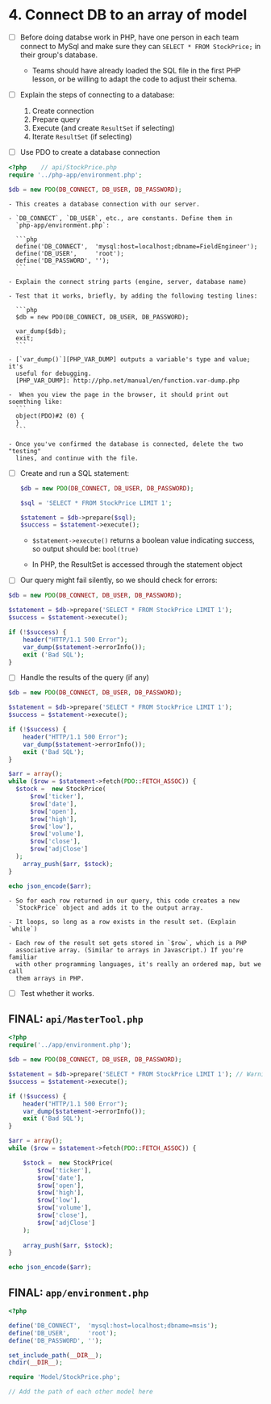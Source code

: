 # 4. Connect DB to an array of model
  
  - [ ] Before doing databse work in PHP, have one person in each team connect
    to MySql and make sure they can `SELECT * FROM StockPrice;` in their
    group's database.
    
    - Teams should have already loaded the SQL file in the first PHP lesson,
	  or be willing to adapt the code to adjust their schema.

  - [ ] Explain the steps of connecting to a database:
  
    1. Create connection
    2. Prepare query
    3. Execute (and create `ResultSet` if selecting)
    4. Iterate `ResultSet` (if selecting)

  - [ ] Use PDO to create a database connection

  ```php
  <?php    // api/StockPrice.php
  require '../php-app/environment.php';
  
  $db = new PDO(DB_CONNECT, DB_USER, DB_PASSWORD);
  ```

    - This creates a database connection with our server.
    
    - `DB_CONNECT`, `DB_USER`, etc., are constants. Define them in
      `php-app/environment.php`:
    
      ```php
      define('DB_CONNECT',  'mysql:host=localhost;dbname=FieldEngineer');
      define('DB_USER',     'root');
      define('DB_PASSWORD', '');
      ```
    
    - Explain the connect string parts (engine, server, database name)
    
    - Test that it works, briefly, by adding the following testing lines:
    
      ```php
      $db = new PDO(DB_CONNECT, DB_USER, DB_PASSWORD);

      var_dump($db);
      exit;
      ```
    
    - [`var_dump()`][PHP_VAR_DUMP] outputs a variable's type and value; it's
      useful for debugging.
      [PHP_VAR_DUMP]: http://php.net/manual/en/function.var-dump.php
    
    -  When you view the page in the browser, it should print out soemthing like:
      ```
      object(PDO)#2 (0) {
      }
      ```

    - Once you've confirmed the database is connected, delete the two "testing"
      lines, and continue with the file.
    
  - [ ] Create and run a SQL statement:
    
    ```php
    $db = new PDO(DB_CONNECT, DB_USER, DB_PASSWORD);
    
    $sql = 'SELECT * FROM StockPrice LIMIT 1';
    
    $statement = $db->prepare($sql);
    $success = $statement->execute();
    ```
    
    - `$statement->execute()` returns a boolean value indicating success,
      so output should be: `bool(true)`
    
    - In PHP, the ResultSet is accessed through the statement object

  - [ ] Our query might fail silently, so we should check for errors:

  ```php
  $db = new PDO(DB_CONNECT, DB_USER, DB_PASSWORD);
  
  $statement = $db->prepare('SELECT * FROM StockPrice LIMIT 1');
  $success = $statement->execute();
  
  if (!$success) {
      header("HTTP/1.1 500 Error");
      var_dump($statement->errorInfo());
      exit ('Bad SQL');
  }
  ```

  - [ ] Handle the results of the query (if any)

  ```php
  $db = new PDO(DB_CONNECT, DB_USER, DB_PASSWORD);
  
  $statement = $db->prepare('SELECT * FROM StockPrice LIMIT 1');
  $success = $statement->execute();
  
  if (!$success) {
      header("HTTP/1.1 500 Error");
      var_dump($statement->errorInfo());
      exit ('Bad SQL');
  }
  
  $arr = array();
  while ($row = $statement->fetch(PDO::FETCH_ASSOC)) {
  	$stock =  new StockPrice(
  	    $row['ticker'],
  		$row['date'],
  		$row['open'],
  		$row['high'],
  		$row['low'],
  		$row['volume'],
  		$row['close'],
  		$row['adjClose']
  	);
      array_push($arr, $stock);
  }
  
  echo json_encode($arr);
  ```
  
    - So for each row returned in our query, this code creates a new
      `StockPrice` object and adds it to the output array.
    
    - It loops, so long as a row exists in the result set. (Explain `while`)
    
    - Each row of the result set gets stored in `$row`, which is a PHP
      associative array. (Similar to arrays in Javascript.) If you're familiar
      with other programming languages, it's really an ordered map, but we call
      them arrays in PHP.
    
  - [ ] Test whether it works.

FINAL: `api/MasterTool.php`
---------------------------
```php
<?php
require('../app/environment.php');

$db = new PDO(DB_CONNECT, DB_USER, DB_PASSWORD); 

$statement = $db->prepare('SELECT * FROM StockPrice LIMIT 1'); // Warning: This returns *many* rows without the LIMIT!
$success = $statement->execute();

if (!$success) {
    header("HTTP/1.1 500 Error");
    var_dump($statement->errorInfo());
    exit ('Bad SQL');
}

$arr = array();
while ($row = $statement->fetch(PDO::FETCH_ASSOC)) {

	$stock =  new StockPrice(
	    $row['ticker'],
		$row['date'],
		$row['open'],
		$row['high'],
		$row['low'],
		$row['volume'],
		$row['close'],
		$row['adjClose']
	);
	
    array_push($arr, $stock);
}

echo json_encode($arr);

```

FINAL: `app/environment.php`
---------------------------
```php
<?php

define('DB_CONNECT',  'mysql:host=localhost;dbname=msis');
define('DB_USER',     'root');
define('DB_PASSWORD', '');

set_include_path(__DIR__);
chdir(__DIR__);

require 'Model/StockPrice.php';

// Add the path of each other model here

```
